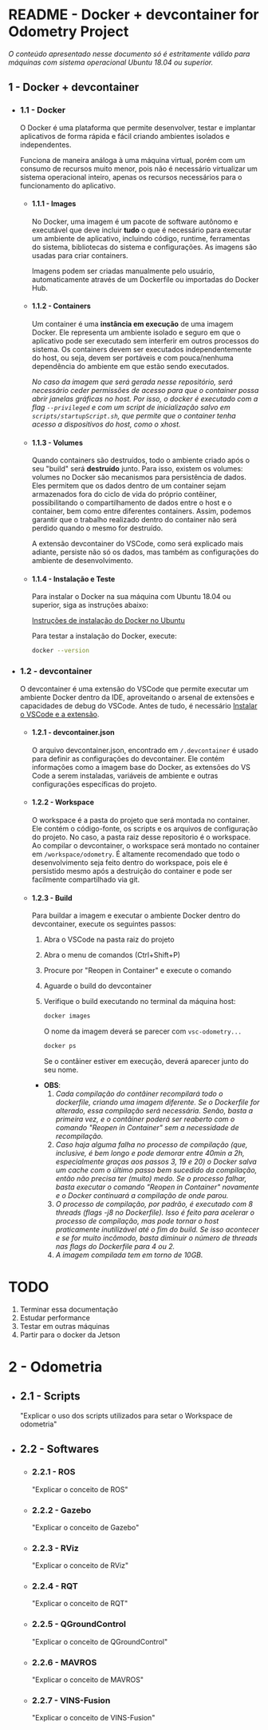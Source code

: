 # README - Docker + devcontainer for Odometry Project

_O conteúdo apresentado nesse documento só é estritamente válido para máquinas com sistema operacional Ubuntu 18.04 ou superior._

## 1 - Docker + devcontainer

- ### 1.1 - Docker

  O Docker é uma plataforma que permite desenvolver, testar e implantar aplicativos de forma rápida e fácil criando ambientes isolados e independentes.

  Funciona de maneira análoga à uma máquina virtual, porém com um consumo de recursos muito menor, pois não é necessário virtualizar um sistema operacional inteiro, apenas os recursos necessários para o funcionamento do aplicativo.

  - #### 1.1.1 - Images

    No Docker, uma imagem é um pacote de software autônomo e executável que deve incluir **tudo** o que é necessário para executar um ambiente de aplicativo, incluindo código, runtime, ferramentas do sistema, bibliotecas do sistema e configurações. As imagens são usadas para criar containers.

    Imagens podem ser criadas manualmente pelo usuário, automaticamente através de um Dockerfile ou importadas do Docker Hub.

  - #### 1.1.2 - Containers

    Um container é uma **instância em execução** de uma imagem Docker. Ele representa um ambiente isolado e seguro em que o aplicativo pode ser executado sem interferir em outros processos do sistema.
    Os containers devem ser executados independentemente do host, ou seja, devem ser portáveis e com pouca/nenhuma dependência do ambiente em que estão sendo executados.

    _No caso da imagem que será gerada nesse repositório, será necessário ceder permissões de acesso para que o container possa abrir janelas gráficas no host. Por isso, o docker é executado com a flag `--privileged` e com um script de inicialização salvo em `scripts/startupScript.sh`, que permite que o container tenha acesso a dispositivos do host, como o xhost._

  - #### 1.1.3 - Volumes

    Quando containers são destruídos, todo o ambiente criado após o seu "build" será **destruído** junto. Para isso, existem os volumes: volumes no Docker são mecanismos para persistência de dados.
    Eles permitem que os dados dentro de um container sejam armazenados fora do ciclo de vida do próprio contêiner, possibilitando o compartilhamento de dados entre o host e o container, bem como entre diferentes containers.
    Assim, podemos garantir que o trabalho realizado dentro do container não será perdido quando o mesmo for destruído.

    A extensão devcontainer do VSCode, como será explicado mais adiante, persiste não só os dados, mas também as configurações do ambiente de desenvolvimento.

  - #### 1.1.4 - Instalação e Teste

    Para instalar o Docker na sua máquina com Ubuntu 18.04 ou superior, siga as instruções abaixo:

    [Instruções de instalação do Docker no Ubuntu](https://docs.docker.com/desktop/install/linux-install/)

    Para testar a instalação do Docker, execute:

    ```bash
    docker --version
    ```

- ### 1.2 - devcontainer

  O devcontainer é uma extensão do VSCode que permite executar um ambiente Docker dentro da IDE, aproveitando o arsenal de extensões e capacidades de debug do VSCode. Antes de tudo, é necessário [Instalar o VSCode e a extensão](https://code.visualstudio.com/docs/devcontainers/tutorial).

  - #### 1.2.1 - devcontainer.json

    O arquivo devcontainer.json, encontrado em `/.devcontainer` é usado para definir as configurações do devcontainer. Ele contém informações como a imagem base do Docker, as extensões do VS Code a serem instaladas, variáveis de ambiente e outras configurações específicas do projeto.

  - #### 1.2.2 - Workspace

    O workspace é a pasta do projeto que será montada no container. Ele contém o código-fonte, os scripts e os arquivos de configuração do projeto. No caso, a pasta raiz desse repositorio é o workspace. Ao compilar o devcontainer, o workspace será montado no container em `/workspace/odometry`. É altamente recomendado que todo o desenvolvimento seja feito dentro do workspace, pois ele é persistido mesmo após a destruição do container e pode ser facilmente compartilhado via git.

  - #### 1.2.3 - Build

    Para buildar a imagem e executar o ambiente Docker dentro do devcontainer, execute os seguintes passos:

    1. Abra o VSCode na pasta raiz do projeto
    2. Abra o menu de comandos (Ctrl+Shift+P)
    3. Procure por "Reopen in Container" e execute o comando
    4. Aguarde o build do devcontainer
    5. Verifique o build executando no terminal da máquina host:

       ```bash
       docker images
       ```

       O nome da imagem deverá se parecer com `vsc-odometry...`

       ```bash
       docker ps
       ```

       Se o contâiner estiver em execução, deverá aparecer junto do seu nome.

    - **OBS**:
      1. _Cada compilação do contâiner recompilará todo o dockerfile, criando uma imagem diferente. Se o Dockerfile for alterado, essa compilação será necessária. Senão, basta a primeira vez, e o contâiner poderá ser reaberto com o comando "Reopen in Container" sem a necessidade de recompilação._
      2. _Caso haja alguma falha no processo de compilação (que, inclusive, é bem longo e pode demorar entre 40min a 2h, especialmente graças aos passos 3, 19 e 20) o Docker salva um cache com o último passo bem sucedido da compilação, então não precisa ter (muito) medo. Se o processo falhar, basta executar o comando "Reopen in Container" novamente e o Docker continuará a compilação de onde parou._
      3. _O processo de compilação, por padrão, é executado com 8 threads (flags -j8 no Dockerfile). Isso é feito para acelerar o processo de compilação, mas pode tornar o host praticamente inutilizável até o fim do build. Se isso acontecer e se for muito incômodo, basta diminuir o número de threads nas flags do Dockerfile para 4 ou 2._
      4. _A imagem compilada tem em torno de 10GB._

# TODO

1. Terminar essa documentação
2. Estudar performance
3. Testar em outras máquinas
4. Partir para o docker da Jetson

# 2 - Odometria

- ## 2.1 - Scripts
  "Explicar o uso dos scripts utilizados para setar o Workspace de odometria"
- ## 2.2 - Softwares
  - ### 2.2.1 - ROS
    "Explicar o conceito de ROS"
  - ### 2.2.2 - Gazebo
    "Explicar o conceito de Gazebo"
  - ### 2.2.3 - RViz
    "Explicar o conceito de RViz"
  - ### 2.2.4 - RQT
    "Explicar o conceito de RQT"
  - ### 2.2.5 - QGroundControl
    "Explicar o conceito de QGroundControl"
  - ### 2.2.6 - MAVROS
    "Explicar o conceito de MAVROS"
  - ### 2.2.7 - VINS-Fusion
    "Explicar o conceito de VINS-Fusion"
